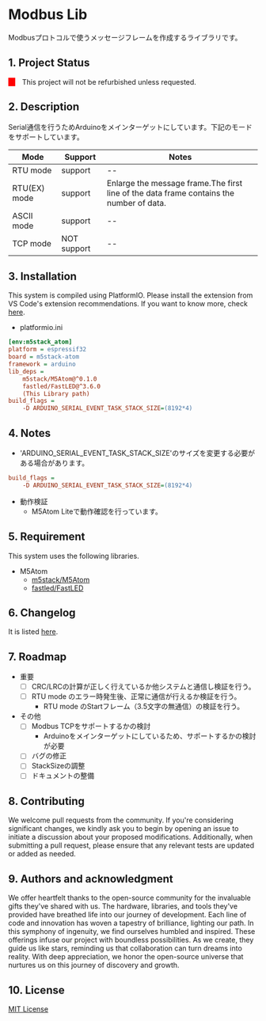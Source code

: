 # Modbus Lib

Modbusプロトコルで使うメッセージフレームを作成するライブラリです。


## Project Status

<div style="display: flex">
    <div style="width:1em; background-color: red;margin-right:1em;"></div>
    <span style="">This project will not be refurbished unless requested.</span>
</div>

## Description

Serial通信を行うためArduinoをメインターゲットにしています。下記のモードをサポートしています。

| Mode         | Support     | Notes                                                                                   |
| ------------ | ----------- | --------------------------------------------------------------------------------------- |
| RTU mode     | support     | --                                                                                      |
| RTU(EX) mode | support     | Enlarge the message frame.The first line of the data frame contains the number of data. |
| ASCII mode   | support     | --                                                                                      |
| TCP mode     | NOT support | --                                                                                      |


## Installation

This system is compiled using PlatformIO. Please install the extension from VS Code's extension recommendations. If you want to know more, check [here](https://docs.platformio.org/en/latest/).

* platformio.ini

```ini
[env:m5stack_atom]
platform = espressif32
board = m5stack-atom
framework = arduino
lib_deps =
	m5stack/M5Atom@^0.1.0
	fastled/FastLED@^3.6.0
	(This Library path)
build_flags =
	-D ARDUINO_SERIAL_EVENT_TASK_STACK_SIZE=(8192*4)
```

## Notes

* 'ARDUINO_SERIAL_EVENT_TASK_STACK_SIZE'のサイズを変更する必要がある場合があります。

```ini
build_flags =
	-D ARDUINO_SERIAL_EVENT_TASK_STACK_SIZE=(8192*4)
```

* 動作検証
  * M5Atom Liteで動作確認を行っています。

## Requirement

This system uses the following libraries.

* M5Atom
  * [m5stack/M5Atom](https://github.com/m5stack/M5Atom?utm_source=platformio&utm_medium=piohome)
  * [fastled/FastLED](https://github.com/Makuna/NeoPixelBus?utm_source=platformio&utm_medium=piohome)

## Changelog

It is listed [here](./Changelog).



## Roadmap

- 重要
  - [ ] CRC/LRCの計算が正しく行えているか他システムと通信し検証を行う。
  - [ ] RTU mode のエラー時発生後、正常に通信が行えるか検証を行う。
    - RTU mode のStartフレーム（3.5文字の無通信）の検証を行う。

- その他
  - [ ] Modbus TCPをサポートするかの検討
    - Arduinoをメインターゲットにしているため、サポートするかの検討が必要
  - [ ] バグの修正
  - [ ] StackSizeの調整
  - [ ] ドキュメントの整備

## Contributing

We welcome pull requests from the community. If you're considering significant changes, we kindly ask you to begin by opening an issue to initiate a discussion about your proposed modifications. Additionally, when submitting a pull request, please ensure that any relevant tests are updated or added as needed.

## Authors and acknowledgment

We offer heartfelt thanks to the open-source community for the invaluable gifts they've shared with us. The hardware, libraries, and tools they've provided have breathed life into our journey of development. Each line of code and innovation has woven a tapestry of brilliance, lighting our path. In this symphony of ingenuity, we find ourselves humbled and inspired. These offerings infuse our project with boundless possibilities. As we create, they guide us like stars, reminding us that collaboration can turn dreams into reality. With deep appreciation, we honor the open-source universe that nurtures us on this journey of discovery and growth.

## License

[MIT License](./LICENSE)


<div style="display:none">

---

<style>
body {
    counter-reset: chapter;
}

h2 {
    counter-reset: sub-chapter;
}

h3 {
    counter-reset: section;
}

h4 {
    counter-reset: indexlist;
}

h1::before {
    counter-reset: chapter;
}

h2::before {
    counter-increment: chapter;
    content: counter(chapter) ". ";
}

h3::before {
    counter-increment: sub-chapter;
    content: counter(chapter) "-" counter(sub-chapter) ". ";
}

h4::before {
    counter-increment: section;
    content: counter(chapter) "-" counter(sub-chapter) "-" counter(section) ". ";
}

h5::before {
    counter-increment: indexlist;
    content: "(" counter(indexlist) ") ";
}

#sidebar-toc-btn {
    bottom: unset;
    top: 8px;
}

.markdown-preview.markdown-preview {
    h2 {
        border-bottom: 4px solid #eaecef;
    }

    h3 {
        border-bottom: 1px solid #eaecef;
    }
}

.md-sidebar-toc.md-sidebar-toc {
    padding-top: 40px;
}

#sidebar-toc-btn {
    bottom: unset;
    top: 8px;
}
</style>

</div>
